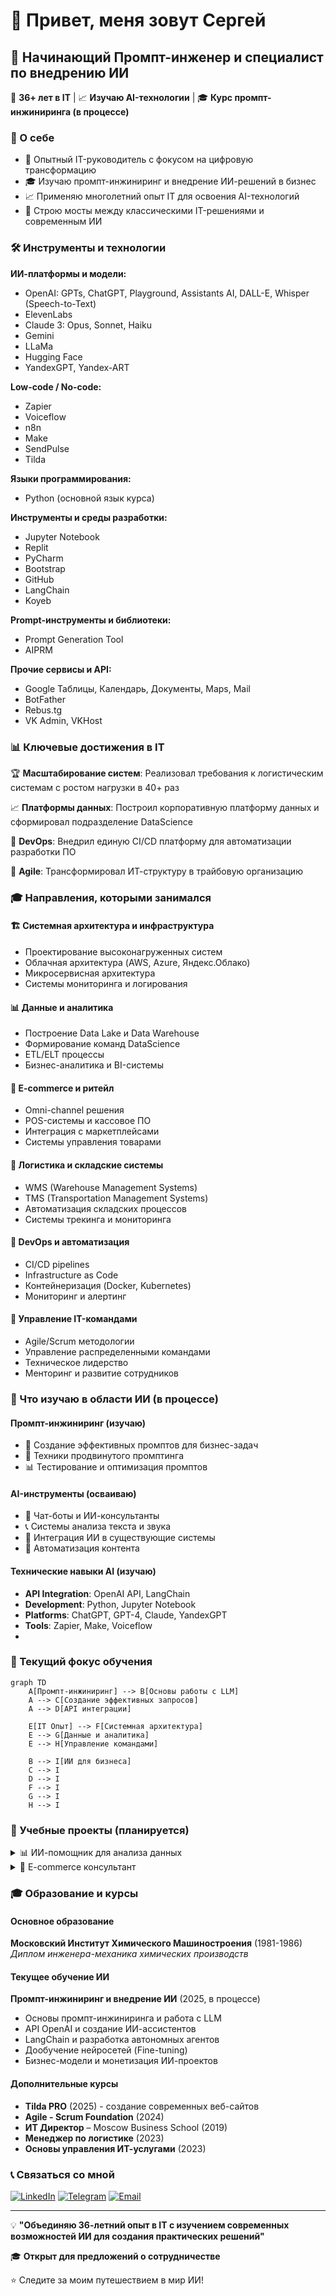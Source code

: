 # 👋 Привет, меня зовут Сергей

## 🧠 Начинающий Промпт-инженер и специалист по внедрению ИИ

🎯 **36+ лет в IT** | 📈 **Изучаю AI-технологии** | 🎓 **Курс промпт-инжиниринга (в процессе)**

### 🚀 О себе
- 💼 Опытный IT-руководитель с фокусом на цифровую трансформацию
- 🎓 Изучаю промпт-инжиниринг и внедрение ИИ-решений в бизнес
- 📈 Применяю многолетний опыт IT для освоения AI-технологий
- 🌟 Строю мосты между классическими IT-решениями и современным ИИ

### 🛠 Инструменты и технологии

**ИИ-платформы и модели:**
- OpenAI: GPTs, ChatGPT, Playground, Assistants AI, DALL-E, Whisper (Speech-to-Text)
- ElevenLabs
- Claude 3: Opus, Sonnet, Haiku
- Gemini
- LLaMa
- Hugging Face
- YandexGPT, Yandex-ART

**Low-code / No-code:**
- Zapier
- Voiceflow
- n8n
- Make
- SendPulse
- Tilda

**Языки программирования:**
- Python (основной язык курса)

**Инструменты и среды разработки:**
- Jupyter Notebook
- Replit
- PyCharm
- Bootstrap
- GitHub
- LangChain
- Koyeb

**Prompt-инструменты и библиотеки:**
- Prompt Generation Tool
- AIPRM

**Прочие сервисы и API:**
- Google Таблицы, Календарь, Документы, Maps, Mail
- BotFather
- Rebus.tg
- VK Admin, VKHost

### 📊 Ключевые достижения в IT

🏆 **Масштабирование систем**: Реализовал требования к логистическим системам с ростом нагрузки в 40+ раз

📈 **Платформы данных**: Построил корпоративную платформу данных и сформировал подразделение DataScience

🔧 **DevOps**: Внедрил единую CI/CD платформу для автоматизации разработки ПО

🎯 **Agile**: Трансформировал ИТ-структуру в трайбовую организацию

### 🎓 Направления, которыми занимался

#### 🏗 **Системная архитектура и инфраструктура**
- Проектирование высоконагруженных систем
- Облачная архитектура (AWS, Azure, Яндекс.Облако)
- Микросервисная архитектура
- Системы мониторинга и логирования

#### 📊 **Данные и аналитика**
- Построение Data Lake и Data Warehouse
- Формирование команд DataScience
- ETL/ELT процессы
- Бизнес-аналитика и BI-системы

#### 🛒 **E-commerce и ритейл**
- Omni-channel решения
- POS-системы и кассовое ПО
- Интеграция с маркетплейсами
- Системы управления товарами

#### 🚚 **Логистика и складские системы**
- WMS (Warehouse Management Systems)
- TMS (Transportation Management Systems)
- Автоматизация складских процессов
- Системы трекинга и мониторинга

#### 🔄 **DevOps и автоматизация**
- CI/CD pipelines
- Infrastructure as Code
- Контейнеризация (Docker, Kubernetes)
- Мониторинг и алертинг

#### 👥 **Управление IT-командами**
- Agile/Scrum методологии
- Управление распределенными командами
- Техническое лидерство
- Менторинг и развитие сотрудников

### 🤖 Что изучаю в области ИИ (в процессе)

#### Промпт-инжиниринг (изучаю)
- 🎯 Создание эффективных промптов для бизнес-задач
- 🔄 Техники продвинутого промптинга
- 📊 Тестирование и оптимизация промптов

#### AI-инструменты (осваиваю)
- 🛒 Чат-боты и ИИ-консультанты
- 📞 Системы анализа текста и звука
- 📱 Интеграция ИИ в существующие системы
- 📝 Автоматизация контента

#### Технические навыки AI (изучаю)
- **API Integration**: OpenAI API, LangChain
- **Development**: Python, Jupyter Notebook
- **Platforms**: ChatGPT, GPT-4, Claude, YandexGPT
- **Tools**: Zapier, Make, Voiceflow
- 

### 🎯 Текущий фокус обучения

```mermaid
graph TD
    A[Промпт-инжиниринг] --> B[Основы работы с LLM]
    A --> C[Создание эффективных запросов]
    A --> D[API интеграции]
    
    E[IT Опыт] --> F[Системная архитектура]
    E --> G[Данные и аналитика]
    E --> H[Управление командами]
    
    B --> I[ИИ для бизнеса]
    C --> I
    D --> I
    F --> I
    G --> I
    H --> I
```

### 🌟 Учебные проекты (планируется)

<details>
<summary>📊 ИИ-помощник для анализа данных</summary>

**Цель**: Создать промпты для автоматизации рутинной аналитики

**Применение опыта**:
- DataScience background для понимания потребностей
- Знание бизнес-процессов для формулирования задач
- Опыт работы с данными для валидации результатов

**Статус**: В планах
</details>

<details>
<summary>🛒 E-commerce консультант</summary>

**Цель**: Разработать ИИ-помощника для интернет-магазина

**Применение опыта**:
- Многолетний опыт в ритейле и e-commerce
- Понимание customer journey
- Знание продуктовых процессов

**Статус**: Изучаю техники
</details>

### 🎓 Образование и курсы

#### Основное образование
**Московский Институт Химического Машиностроения** (1981-1986)  
*Диплом инженера-механика химических производств*

#### Текущее обучение ИИ
**Промпт-инжиниринг и внедрение ИИ** (2025, в процессе)
- Основы промпт-инжиниринга и работа с LLM
- API OpenAI и создание ИИ-ассистентов  
- LangChain и разработка автономных агентов
- Дообучение нейросетей (Fine-tuning)
- Бизнес-модели и монетизация ИИ-проектов

#### Дополнительные курсы
- **Tilda PRO** (2025) - создание современных веб-сайтов
- **Agile - Scrum Foundation** (2024)
- **ИТ Директор** – Moscow Business School (2019)
- **Менеджер по логистике** (2023)
- **Основы управления ИТ-услугами** (2023)

### 📞 Связаться со мной

[![LinkedIn](https://img.shields.io/badge/LinkedIn-0077B5?style=for-the-badge&logo=linkedin&logoColor=white)](https://www.linkedin.com/in/sergey-alexeev-94b5611)
[![Telegram](https://img.shields.io/badge/Telegram-2CA5E0?style=for-the-badge&logo=telegram&logoColor=white)](https://t.me/askstream)
[![Email](https://img.shields.io/badge/Email-D14836?style=for-the-badge&logo=gmail&logoColor=white)](mailto:i@salexeev.ru)

---

💡 **"Объединяю 36-летний опыт в IT с изучением современных возможностей ИИ для создания практических решений"**

🎓 **Открыт для предложений о сотрудничестве**

⭐ Следите за моим путешествием в мир ИИ!
